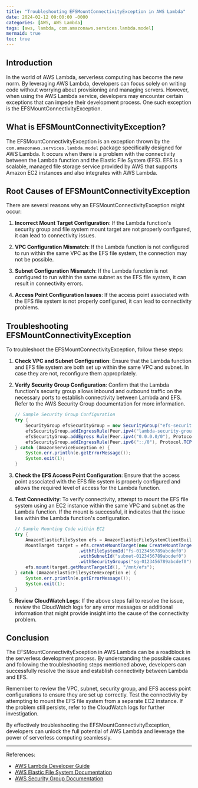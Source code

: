 ```yaml
---
title: "Troubleshooting EFSMountConnectivityException in AWS Lambda"
date: 2024-02-12 09:00:00 -0000
categories: [AWS, AWS Lambda]
tags: [aws, lambda, com.amazonaws.services.lambda.model]
mermaid: true
toc: true
---
```



## Introduction

In the world of AWS Lambda, serverless computing has become the new norm. By leveraging AWS Lambda, developers can focus solely on writing code without worrying about provisioning and managing servers. However, when using the AWS Lambda service, developers may encounter certain exceptions that can impede their development process. One such exception is the EFSMountConnectivityException.

## What is EFSMountConnectivityException?

The EFSMountConnectivityException is an exception thrown by the `com.amazonaws.services.lambda.model` package specifically designed for AWS Lambda. It occurs when there is a problem with the connectivity between the Lambda function and the Elastic File System (EFS). EFS is a scalable, managed file storage service provided by AWS that supports Amazon EC2 instances and also integrates with AWS Lambda.

## Root Causes of EFSMountConnectivityException

There are several reasons why an EFSMountConnectivityException might occur:

1. **Incorrect Mount Target Configuration**: If the Lambda function's security group and file system mount target are not properly configured, it can lead to connectivity issues.

2. **VPC Configuration Mismatch**: If the Lambda function is not configured to run within the same VPC as the EFS file system, the connection may not be possible.

3. **Subnet Configuration Mismatch**: If the Lambda function is not configured to run within the same subnet as the EFS file system, it can result in connectivity errors.

4. **Access Point Configuration Issues**: If the access point associated with the EFS file system is not properly configured, it can lead to connectivity problems.

## Troubleshooting EFSMountConnectivityException

To troubleshoot the EFSMountConnectivityException, follow these steps:

1. **Check VPC and Subnet Configuration**: Ensure that the Lambda function and EFS file system are both set up within the same VPC and subnet. In case they are not, reconfigure them appropriately.

2. **Verify Security Group Configuration**: Confirm that the Lambda function's security group allows inbound and outbound traffic on the necessary ports to establish connectivity between Lambda and EFS. Refer to the AWS Security Group documentation for more information.

    ```java
    // Sample Security Group Configuration
    try {
        SecurityGroup efsSecurityGroup = new SecurityGroup("efs-security-group");
        efsSecurityGroup.addIngressRule(Peer.ipv4("lambda-security-group"), Protocol.TCP, 2049);
        efsSecurityGroup.addEgress Rule(Peer.ipv4("0.0.0.0/0"), Protocol.TCP, 2049);
        efsSecurityGroup.addIngressRule(Peer.ipv6("::/0"), Protocol.TCP, 2049);
    } catch (AmazonServiceException e) {
        System.err.println(e.getErrorMessage());
        System.exit(1);
    }
    ```

3. **Check the EFS Access Point Configuration**: Ensure that the access point associated with the EFS file system is properly configured and allows the required level of access for the Lambda function.

4. **Test Connectivity**: To verify connectivity, attempt to mount the EFS file system using an EC2 instance within the same VPC and subnet as the Lambda function. If the mount is successful, it indicates that the issue lies within the Lambda function's configuration.

    ```java
    // Sample Mounting Code within EC2
    try {
        AmazonElasticFileSystem efs = AmazonElasticFileSystemClientBuilder.defaultClient();
        MountTarget target = efs.createMountTarget(new CreateMountTargetRequest()
                            .withFileSystemId("fs-0123456789abcdef0")
                            .withSubnetId("subnet-0123456789abcdef0")
                            .withSecurityGroups("sg-0123456789abcdef0");
        efs.mount(target.getMountTargetId(), "/mnt/efs");
    } catch (AmazonElasticFileSystemException e) {
        System.err.println(e.getErrorMessage());
        System.exit(1);
    }
    ```

5. **Review CloudWatch Logs**: If the above steps fail to resolve the issue, review the CloudWatch logs for any error messages or additional information that might provide insight into the cause of the connectivity problem.

## Conclusion

The EFSMountConnectivityException in AWS Lambda can be a roadblock in the serverless development process. By understanding the possible causes and following the troubleshooting steps mentioned above, developers can successfully resolve the issue and establish connectivity between Lambda and EFS.

Remember to review the VPC, subnet, security group, and EFS access point configurations to ensure they are set up correctly. Test the connectivity by attempting to mount the EFS file system from a separate EC2 instance. If the problem still persists, refer to the CloudWatch logs for further investigation.

By effectively troubleshooting the EFSMountConnectivityException, developers can unlock the full potential of AWS Lambda and leverage the power of serverless computing seamlessly.

---

References:
- [AWS Lambda Developer Guide](https://docs.aws.amazon.com/lambda/latest/dg/welcome.html)
- [AWS Elastic File System Documentation](https://docs.aws.amazon.com/efs/latest/ug/whatisefs.html)
- [AWS Security Group Documentation](https://docs.aws.amazon.com/vpc/latest/userguide/VPC_SecurityGroups.html)
